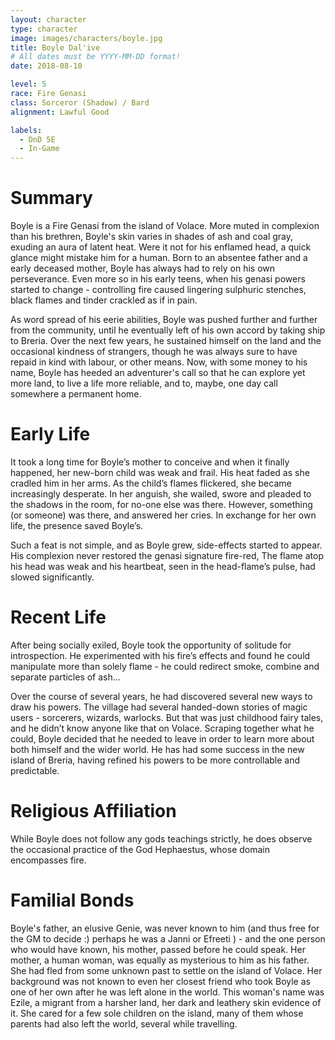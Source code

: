 ```yaml
---
layout: character
type: character
image: images/characters/boyle.jpg
title: Boyle Dal'ive
# All dates must be YYYY-MM-DD format!
date: 2018-08-10

level: 5
race: Fire Genasi
class: Sorceror (Shadow) / Bard
alignment: Lawful Good

labels:
  - DnD 5E
  - In-Game
---
```


# Summary
Boyle is a Fire Genasi from the island of Volace. More muted in complexion than his brethren, Boyle's skin varies in shades of ash and coal gray, exuding an aura of latent heat. Were it not for his enflamed head, a quick glance might mistake him for a human. Born to an absentee father and a early deceased mother, Boyle has always had to rely on his own perseverance. Even more so in his early teens, when his genasi powers started to change - controlling fire caused lingering sulphuric stenches, black flames and tinder crackled as if in pain.

As word spread of his eerie abilities, Boyle was pushed further and further from the community, until he eventually left of his own accord by taking ship to Breria. Over the next few years, he sustained himself on the land and the occasional kindness of strangers, though he was always sure to have repaid in kind with labour, or other means. Now, with some money to his name, Boyle has heeded an adventurer's call so that he can explore yet more land, to live a life more reliable, and to, maybe, one day call somewhere a permanent home.



# Early Life

It took a long time for Boyle’s mother to conceive and when it finally happened, her new-born child was weak and frail. His heat faded as she cradled him in her arms. As the child’s flames flickered, she became increasingly desperate. In her anguish, she wailed, swore and pleaded to the shadows in the room, for no-one else was there. However, something (or someone) was there, and answered her cries. In exchange for her own life, the presence saved Boyle’s.

Such a feat is not simple, and as Boyle grew, side-effects started to appear. His complexion never restored the genasi signature fire-red, The flame atop his head was weak and his heartbeat, seen in the head-flame’s pulse, had slowed significantly.



# Recent Life

After being socially exiled, Boyle took the opportunity of solitude for introspection. He experimented with his fire’s effects and found he could manipulate more than solely flame - he could redirect smoke, combine and separate particles of ash...

Over the course of several years, he had discovered several new ways to draw his powers. The village had several handed-down stories of magic users - sorcerers, wizards, warlocks. But that was just childhood fairy tales, and he didn’t know anyone like that on Volace.
Scraping together what he could, Boyle decided that he needed to leave in order to learn more about both  himself and the wider world. He has had some success in the new island of Breria, having refined his powers to be more controllable and predictable.



# Religious Affiliation

While Boyle does not follow any gods teachings strictly, he does observe the occasional practice of the God Hephaestus, whose domain encompasses fire.



# Familial Bonds

Boyle's father, an elusive Genie, was never known to him (and thus free for the GM to decide :) perhaps he was a Janni or Efreeti ) - and the one person who would have known, his mother, passed before he could speak. 
Her mother, a human woman, was equally as mysterious to him as his father. She had fled from some unknown past to settle on the island of Volace. Her background was not known to even her closest friend who took Boyle as one of her own after he was left alone in the world. This woman's name was Ezile, a migrant from a harsher land, her dark and leathery skin evidence of it. She cared for a few sole children on the island, many of them whose parents had also left the world, several while travelling.
